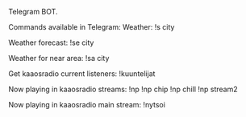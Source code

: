 Telegram BOT.

Commands available in Telegram:
Weather:
!s city

Weather forecast:
!se city

Weather for near area:
!sa city

Get kaaosradio current listeners:
!kuuntelijat

Now playing in kaaosradio streams:
!np
!np chip
!np chill
!np stream2

Now playing in kaaosradio main stream:
!nytsoi
